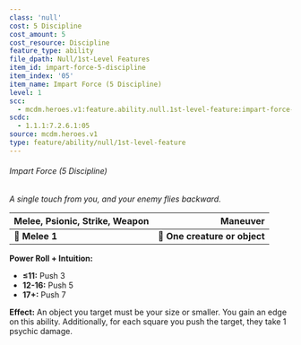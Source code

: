 ```yaml
---
class: 'null'
cost: 5 Discipline
cost_amount: 5
cost_resource: Discipline
feature_type: ability
file_dpath: Null/1st-Level Features
item_id: impart-force-5-discipline
item_index: '05'
item_name: Impart Force (5 Discipline)
level: 1
scc:
  - mcdm.heroes.v1:feature.ability.null.1st-level-feature:impart-force-5-discipline
scdc:
  - 1.1.1:7.2.6.1:05
source: mcdm.heroes.v1
type: feature/ability/null/1st-level-feature
---
```


###### Impart Force (5 Discipline)

*A single touch from you, and your enemy flies backward.*

| **Melee, Psionic, Strike, Weapon** |                  **Maneuver** |
| ---------------------------------- | ----------------------------: |
| **📏 Melee 1**                     | **🎯 One creature or object** |

**Power Roll + Intuition:**

- **≤11:** Push 3
- **12-16:** Push 5
- **17+:** Push 7

**Effect:** An object you target must be your size or smaller. You gain an edge on this ability. Additionally, for each square you push the target, they take 1 psychic damage.
